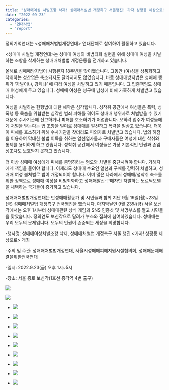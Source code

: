 ```yaml
---
title: "성매매여성 처벌조항 삭제! 성매매처벌법 개정촉구 서울행진! 가자 성평등 세상으로!"
date: "2022-09-23"
categories: 
  - "연대사업"
  - "report"
---
```


정의기억연대는 <성매매처벌법개정연대> 연대단체로 참여하여 활동하고 있습니다.

<성매매 처벌법 개정연대>는 성매매 여성의 비범죄화 실현을 위해 성매매 여성을 처벌하는 조항을 삭제하는 성매매처벌법 개정운동을 전개하고 있습니다. 

올해로 성매매방지법이 시행된지 18주년을 맞이했습니다. 그동안 (여)성을 상품화하고 착취하는 성산업은 축소되지도 달라지지도 않았습니다. 바로 성매매방지법은 성매매 행위가 ‘자발이냐, 강제냐’ 에 따라 여성을 처벌하고 있기 때문입니다. 그 입증책임도 성매매 여성에게 두고 있습니다. 성매매 여성은 성구매 남성에 비해 가혹하게 처벌받고 있습니다. 

여성을 처벌하는 현행법에 대한 해악은 심각합니다. 성착취 공간에서 여성들은 폭력, 성폭행 등 목숨을 위협받는 심각한 범죄 피해를 겪어도 성매매 행위자로 처벌받을 수 있기 때문에 수사기관에 신고하거나 피해를 호소하기가 어렵습니다. 오히려 업주가 여성들에게 처벌을 받는다는 법 조항을 빌미로 성매매를 알선하고 폭력을 일삼고 있습니다. 더욱이 피해를 호소하기 위해 수사기관을 찾더라도 피의자로 처벌받고 있습니다. 법의 허점을 이용하여 막대한 불법 이득을 취하는 알선업자들과 구매자들은 여성에 대한 착취와 통제를 용이하게 하고 있습니다. 성착취 공간에서 여성들은 가장 기본적인 인권과 존엄성조차도 보호받지 못하고 있습니다.

더 이상 성매매 여성에게 피해를 증명하라는 혐오와 차별을 중단시켜야 합니다. 가해자에게 책임을 물어야 합니다. 이제라도 성매매 수요인 알선과 구매를 강력히 처벌하고, 성매매 여성 불처벌로 법이 개정되어야 합니다. 이미 많은 나라에서 성매매/성착취 축소를 위한 정책으로 성매매 여성을 비범죄화하고 성매매알선·구매자만 처벌하는 노르딕모델을 채택하는 국가들이 증가하고 있습니다.

성매매처벌법개정연대는 반성매매활동가 및 시민들과 함께 지난 9월 19일(월)~23일(금) 성매매처벌법 개정촉구 전국행진을 했습니다. 마지막날인 9월 23일(금) 서울 보신각에서는 오후 1시부터 성매매관련 상식 게임과 SNS 인증샷 및 서명부스를 열고 시민들을 맞았습니다. 정의연도 보신각으로 달려가 부스와 집회에 참여하였습니다. 성매매는 우리 모두의 문제입니다. 모두의 인권이 존중되는 세상을 희망합니다.

\-행사명: 성매매여성처벌조항 삭제, 성매매처벌법 개정촉구 서울 행진 <가자! 성평등 세상으로> 개최

\-주최 및 주관: 성매매처벌법개정연대, 서울시성매매피해지원시설협의회, 성매매문제해결을위한전국연대

\-일시: 2022.9.23(금) 오후 1시~5시

\-장소: 서울 종로 보신각(1호선 종각역 4번 출구)

![](https://r2.womenandwar.net/2022/09/image-1-1024x1024.png)

![](https://r2.womenandwar.net/2022/09/image-2-651x1024.png)

- ![](https://r2.womenandwar.net/2022/09/photo_2022-09-23_13-41-03-2-1024x577.jpg)
    
- ![](https://r2.womenandwar.net/2022/09/photo_2022-09-26_15-20-26-1024x577.jpg)
    
- ![](https://r2.womenandwar.net/2022/09/photo_2022-09-23_13-41-04-1024x577.jpg)
    
- ![](https://r2.womenandwar.net/2022/09/photo_2022-09-23_13-41-03-1024x577.jpg)
    
- ![](https://r2.womenandwar.net/2022/09/photo_2022-09-23_13-50-45-577x1024.jpg)
    
- ![](https://r2.womenandwar.net/2022/09/photo_2022-09-23_13-50-44-577x1024.jpg)
    
- ![](https://r2.womenandwar.net/2022/09/photo_2022-09-23_13-45-34-1024x577.jpg)
    
- ![](https://r2.womenandwar.net/2022/09/photo_2022-09-23_15-24-31-1024x577.jpg)
    
- ![](https://r2.womenandwar.net/2022/09/photo_2022-09-26_15-18-07-1024x577.jpg)
